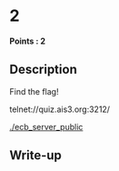 # 2
**Points : 2**

## Description

Find the flag!

telnet://quiz.ais3.org:3212/

[./ecb_server_public](./ecb_server_public)

## Write-up
